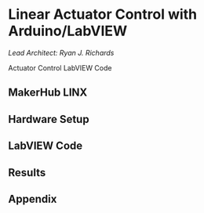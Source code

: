 # Linear Actuator Control with Arduino/LabVIEW

*Lead Architect: Ryan J. Richards*

Actuator Control LabVIEW Code


## MakerHub LINX ##




## Hardware Setup ##




## LabVIEW Code ##



## Results ##



## Appendix ##
